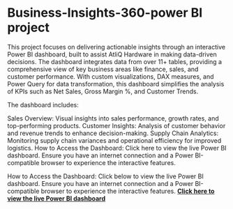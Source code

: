 # Business-Insights-360-power BI project
This project focuses on delivering actionable insights through an interactive Power BI dashboard, built to assist AtliQ Hardware in making data-driven decisions. The dashboard integrates data from over 11+ tables, providing a comprehensive view of key business areas like finance, sales, and customer performance. With custom visualizations, DAX measures, and Power Query for data transformation, this dashboard simplifies the analysis of KPIs such as Net Sales, Gross Margin %, and Customer Trends.

The dashboard includes:

Sales Overview: Visual insights into sales performance, growth rates, and top-performing products.
Customer Insights: Analysis of customer behavior and revenue trends to enhance decision-making.
Supply Chain Analytics: Monitoring supply chain variances and operational efficiency for improved logistics.
How to Access the Dashboard:
Click here to view the live Power BI dashboard.
Ensure you have an internet connection and a Power BI-compatible browser to experience the interactive features.


How to Access the Dashboard:
Click below to view the live Power BI dashboard.
Ensure you have an internet connection and a Power BI-compatible browser to experience the interactive features.
[**Click here to view the live Power BI dashboard**](https://app.powerbi.com/view?r=eyJrIjoiZTBiYzkwNDYtZDc4MC00NjBjLTk1ZDAtOTdlODM0Mzc4NjEzIiwidCI6ImM2ZTU0OWIzLTVmNDUtNDAzMi1hYWU5LWQ0MjQ0ZGM1YjJjNCJ9)


